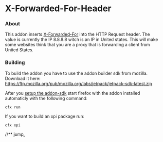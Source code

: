 X-Forwarded-For-Header
======================

### About ###
This addon inserts [X-Forwarded-For](http://en.wikipedia.org/wiki/X-Forwarded-For) into the HTTP Request header.
The value is currently the IP 8.8.8.8 witch is an IP in United states. This will make some websites think that you are a proxy that is forwarding a client from United States.

### Building ###
To build the addon you have to use the addon builder sdk from mozilla.
Download it here: <https://ftp.mozilla.org/pub/mozilla.org/labs/jetpack/jetpack-sdk-latest.zip>

After you [setup the
addon-sdk](https://addons.mozilla.org/en-US/developers/docs/sdk/latest/dev-guide/tutorials/installation.html) start firefox with the addon installed automaticly with the following command:

```Shell
cfx run
```

If you want to build an xpi package run:
```Shell
cfx xpi
```
//** jump[*.*](https://github.com/marson/XForwardedForHeader)
